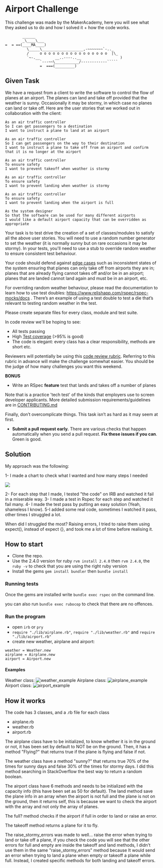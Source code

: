 Airport Challenge
=================

This challenge was made by the MakerAcademy, here you will see what they asked us to do and how I solved it + how the code works.

```
        ______
        _\____\___
=  = ==(____MA____)
          \_____\___________________,-~~~~~~~`-.._
          /     o o o o o o o o o o o o o o o o  |\_
          `~-.__       __..----..__                  )
                `---~~\___________/------------`````
                =  ===(_________)

```
Given Task
-----

We have a request from a client to write the software to control the flow of planes at an airport. The planes can land and take off provided that the weather is sunny. Occasionally it may be stormy, in which case no planes can land or take off.  Here are the user stories that we worked out in collaboration with the client:

```
As an air traffic controller
So I can get passengers to a destination
I want to instruct a plane to land at an airport

As an air traffic controller
So I can get passengers on the way to their destination
I want to instruct a plane to take off from an airport and confirm that it is no longer at the airport

As an air traffic controller
To ensure safety
I want to prevent takeoff when weather is stormy

As an air traffic controller
To ensure safety
I want to prevent landing when weather is stormy

As an air traffic controller
To ensure safety
I want to prevent landing when the airport is full

As the system designer
So that the software can be used for many different airports
I would like a default airport capacity that can be overridden as appropriate
```

Your task is to test drive the creation of a set of classes/modules to satisfy all the above user stories. You will need to use a random number generator to set the weather (it is normally sunny but on rare occasions it may be stormy). In your tests, you'll need to use a stub to override random weather to ensure consistent test behaviour.

Your code should defend against [edge cases](http://programmers.stackexchange.com/questions/125587/what-are-the-difference-between-an-edge-case-a-corner-case-a-base-case-and-a-b) such as inconsistent states of the system ensuring that planes can only take off from airports they are in; planes that are already flying cannot takes off and/or be in an airport; planes that are landed cannot land again and must be in an airport, etc.

For overriding random weather behaviour, please read the documentation to learn how to use test doubles: https://www.relishapp.com/rspec/rspec-mocks/docs . There’s an example of using a test double to test a die that’s relevant to testing random weather in the test.

Please create separate files for every class, module and test suite.

In code review we'll be hoping to see:

* All tests passing
* High [Test coverage](https://github.com/makersacademy/course/blob/master/pills/test_coverage.md) (>95% is good)
* The code is elegant: every class has a clear responsibility, methods are short etc.

Reviewers will potentially be using this [code review rubric](docs/review.md).  Referring to this rubric in advance will make the challenge somewhat easier.  You should be the judge of how many challenges you want this weekend.

**BONUS**

* Write an RSpec **feature** test that lands and takes off a number of planes

Note that is a practice 'tech test' of the kinds that employers use to screen developer applicants.  More detailed submission requirements/guidelines are in [CONTRIBUTING.md](CONTRIBUTING.md)

Finally, don’t overcomplicate things. This task isn’t as hard as it may seem at first.

* **Submit a pull request early.**  There are various checks that happen automatically when you send a pull request.  **Fix these issues if you can**.  Green is good.




Solution
---------

My approach was the following:

1- I made a chart to check what I wanted and how many steps I needed

<img src = "images/chart.jpg" />

2- For each step that I made, I tested "the code" on IRB and watched it fail in a miserable way.
3- I made a test in Rspec for each step and watched it fail many.
4- I made the test pass by putting an easy solution (Yeah, shameless I know).
5-I added some real code, sometimes I watched it pass, other times I struggled a lot.

When did I struggled the most?
Raising errors, I tried to raise them using expect(), instead of expect {}, and took me a lot of time before realising it.


How to start
-------------
- Clone the repo.
- Use the 2.4.0 version for ruby ```rvm install 2.4.0``` then ```rvm 2.4.0```, the ```ruby -v``` to check that you are using the right ruby version
- Install the gems ```gem install bundler``` then ```bundle install```

### Running tests

Once the gems are installed write ```bundle exec rspec``` on the command line.

you can also run ```bundle exec rubocop``` to check that there are no offences.

### Run the program

- open ```irb``` or ```pry```
- ```require "./lib/airplane.rb"```, ```require "./lib/weather.rb"``` and ```require "./lib/airport.rb"```
- create new weather, airplane and airport:
```
weather = Weather.new
airplane = Airplane.new
airport = Airport.new
```

#### Examples
Weather class:
![weather_example](./images/examp1.png)
Airplane class:
![airplane_example](./images/examp2.png)
Airport class:
![airport_example](./images/examp3.png)

How it works
-------------
The code has 3 classes, and a .rb file for each class
- airplane.rb
- weather.rb
- airport.rb

The airplane class have to be initialized, to know whether it is in the ground or not, it has been set by default to NOT be on the ground. Then, it has a method "Flying?" that returns true if the plane is flying and false if not.

The weather class have a method "sunny?" that returns true 70% of the times for sunny days and false 30% of the times for stormy days. I did this method searching in StackOverflow the best way to return a random boolean.

The airport class have 6 methods and needs to be initialized with the capacity info (this have been set as 50 for default). The land method save the plane info in an array when the airport is not full and the plane is not on the ground, then it returns self, this is because we want to check the airport with the array and not only the array of planes.

The full? method checks if the airport if full in order to land or raise an error.

The takeoff method returns a plane for it to fly.

The raise_stormy_errors was made to well... raise the error when trying to land or take off a plane, if you check the code you will see that the other errors for full and empty are inside the takeoff and land methods, I didn't use them in the same "raise_stormy_errors" method because It would send an error when trying to land a plane when empty or takeoff a plane while full. Instead, I created specific methods for both landing and takeoff errors.
